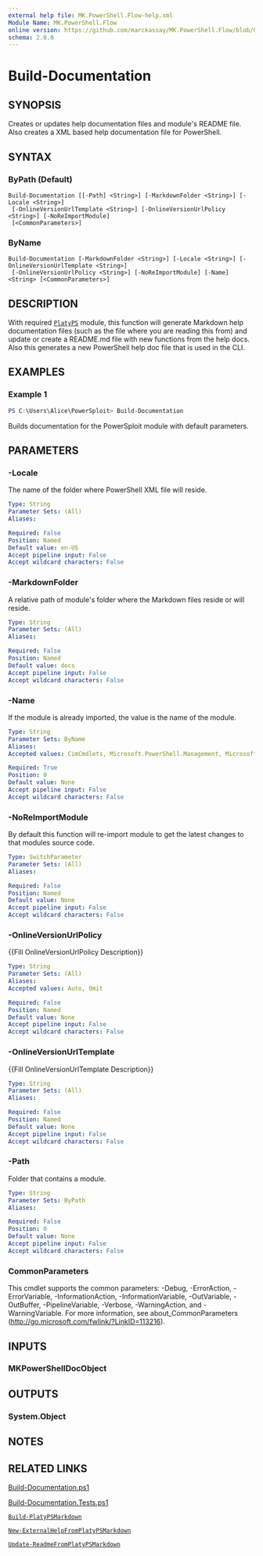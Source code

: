 ```yaml
---
external help file: MK.PowerShell.Flow-help.xml
Module Name: MK.PowerShell.Flow
online version: https://github.com/marckassay/MK.PowerShell.Flow/blob/0.0.2/docs/Build-Documentation.md
schema: 2.0.0
---
```


# Build-Documentation

## SYNOPSIS
Creates or updates help documentation files and module's README file. Also creates a XML based help documentation file for PowerShell.

## SYNTAX

### ByPath (Default)
```
Build-Documentation [[-Path] <String>] [-MarkdownFolder <String>] [-Locale <String>]
 [-OnlineVersionUrlTemplate <String>] [-OnlineVersionUrlPolicy <String>] [-NoReImportModule]
 [<CommonParameters>]
```

### ByName
```
Build-Documentation [-MarkdownFolder <String>] [-Locale <String>] [-OnlineVersionUrlTemplate <String>]
 [-OnlineVersionUrlPolicy <String>] [-NoReImportModule] [-Name] <String> [<CommonParameters>]
```

## DESCRIPTION
With required [`PlatyPS`](https://github.com/PowerShell/platyPS) module, this function will generate Markdown help documentation files (such as the file where you are reading this from) and update or create a README.md file with new functions from the help docs. Also this generates a new PowerShell help doc file that is used in the CLI.

## EXAMPLES

### Example 1
```powershell
PS C:\Users\Alice\PowerSploit> Build-Documentation
```

Builds documentation for the PowerSploit module with default parameters.

## PARAMETERS

### -Locale
The name of the folder where PowerShell XML file will reside.

```yaml
Type: String
Parameter Sets: (All)
Aliases:

Required: False
Position: Named
Default value: en-US
Accept pipeline input: False
Accept wildcard characters: False
```

### -MarkdownFolder
A relative path of module's folder where the Markdown files reside or will reside.

```yaml
Type: String
Parameter Sets: (All)
Aliases:

Required: False
Position: Named
Default value: docs
Accept pipeline input: False
Accept wildcard characters: False
```

### -Name
If the module is already imported, the value is the name of the module.

```yaml
Type: String
Parameter Sets: ByName
Aliases:
Accepted values: CimCmdlets, Microsoft.PowerShell.Management, Microsoft.PowerShell.Utility, MK.PowerShell.Flow, Pester, Plaster, Plaster, platyPS, posh-git, PSReadLine

Required: True
Position: 0
Default value: None
Accept pipeline input: False
Accept wildcard characters: False
```

### -NoReImportModule
By default this function will re-import module to get the latest changes to that modules source code.

```yaml
Type: SwitchParameter
Parameter Sets: (All)
Aliases:

Required: False
Position: Named
Default value: None
Accept pipeline input: False
Accept wildcard characters: False
```

### -OnlineVersionUrlPolicy
{{Fill OnlineVersionUrlPolicy Description}}

```yaml
Type: String
Parameter Sets: (All)
Aliases:
Accepted values: Auto, Omit

Required: False
Position: Named
Default value: None
Accept pipeline input: False
Accept wildcard characters: False
```

### -OnlineVersionUrlTemplate
{{Fill OnlineVersionUrlTemplate Description}}

```yaml
Type: String
Parameter Sets: (All)
Aliases:

Required: False
Position: Named
Default value: None
Accept pipeline input: False
Accept wildcard characters: False
```

### -Path
Folder that contains a module.

```yaml
Type: String
Parameter Sets: ByPath
Aliases:

Required: False
Position: 0
Default value: None
Accept pipeline input: False
Accept wildcard characters: False
```

### CommonParameters
This cmdlet supports the common parameters: -Debug, -ErrorAction, -ErrorVariable, -InformationAction, -InformationVariable, -OutVariable, -OutBuffer, -PipelineVariable, -Verbose, -WarningAction, and -WarningVariable. For more information, see about_CommonParameters (http://go.microsoft.com/fwlink/?LinkID=113216).

## INPUTS

### MKPowerShellDocObject

## OUTPUTS

### System.Object

## NOTES

## RELATED LINKS

[Build-Documentation.ps1](https://github.com/marckassay/MK.PowerShell.Flow/blob/0.0.2/src/documentation/Build-Documentation.ps1)

[Build-Documentation.Tests.ps1](https://github.com/marckassay/MK.PowerShell.Flow/blob/0.0.2/test/documentation/Build-Documentation.Tests.ps1)

[`Build-PlatyPSMarkdown`](https://github.com/marckassay/MK.PowerShell.Flow/blob/0.0.2/docs/Build-PlatyPSMarkdown.md)

[`New-ExternalHelpFromPlatyPSMarkdown`](https://github.com/marckassay/MK.PowerShell.Flow/blob/0.0.2/docs/New-ExternalHelpFromPlatyPSMarkdown.md)

[`Update-ReadmeFromPlatyPSMarkdown`](https://github.com/marckassay/MK.PowerShell.Flow/blob/0.0.2/docs/Update-ReadmeFromPlatyPSMarkdown.md)

